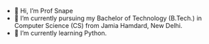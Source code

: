 - 👋 Hi, I’m Prof Snape
- 👀 I’m currently pursuing my Bachelor of Technology (B.Tech.) in Computer Science (CS) from Jamia Hamdard, New Delhi.
- 🌱 I’m currently learning Python.

<!---
Prof-Snape/Prof-Snape is a ✨ special ✨ repository because its `README.md` (this file) appears on your GitHub profile.
You can click the Preview link to take a look at your changes.
--->
